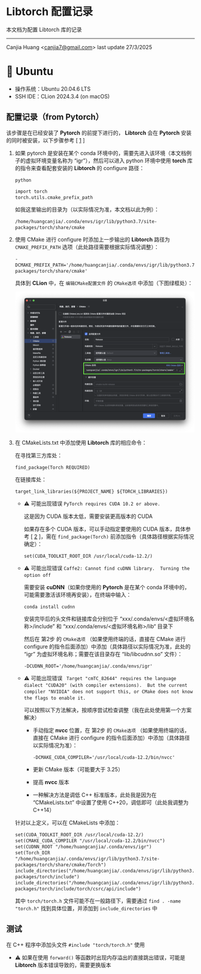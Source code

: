 # Libtorch 配置记录

本文档为配置 Libtorch 库的记录

---
Canjia Huang <<canjia7@gmail.com>> last update 27/3/2025

# :penguin: Ubuntu

- 操作系统：Ubuntu 20.04.6 LTS
- SSH IDE：CLion 2024.3.4 (on macOS)

## 配置记录（from Pytorch）

该步骤是在已经安装了 **Pytorch** 的前提下进行的， **Libtorch** 会在 **Pytorch** 安装的同时被安装，以下步骤参考 [ [1] ]

1. 如果 pytorch 是安装在某个 conda 环境中的，需要先进入该环境（本文档例子的虚拟环境变量名称为 “igr”），然后可以进入 python 环境中使用 **torch** 库的指令来查看配套安装的 **Libtorch** 的 configure 路径：

    ```
    python
    ```

    ```
    import torch
    torch.utils.cmake_prefix_path
    ```

    如我这里输出的目录为（以实际情况为准，本文档以此为例）：

    ```
    /home/huangcanjia/.conda/envs/igr/lib/python3.7/site-packages/torch/share/cmake
    ```

2. 使用 CMake 进行 configure 时添加上一步输出的 **Libtorch** 路径为 `CMAKE_PREFIX_PATH` 选项（此处路径需要根据实际情况调整）：

    ```
    -DCMAKE_PREFIX_PATH='/home/huangcanjia/.conda/envs/igr/lib/python3.7/site-packages/torch/share/cmake'
    ```

    具体到 **CLion** 中，在 `编辑CMake配置文件` 的 `CMake选项` 中添加（下图绿框处）：

    ![image](.pic/image.png)

3. 在 CMakeLists.txt 中添加使用 **Libtorch** 库的相应命令：

    在寻找第三方库处：

    ```
    find_package(Torch REQUIRED)
    ```

    在链接库处：

    ```
    target_link_libraries(${PROJECT_NAME} ${TORCH_LIBRARIES})
    ```

    - :warning: 可能出现错误 `PyTorch requires CUDA 10.2 or above.`

        这是因为 CUDA 版本太低，需要安装更高版本的 CUDA

        如果存在多个 CUDA 版本，可以手动指定要使用的 CUDA 版本，具体参考 [ [2] ]，需在 `find_package(Torch)` 前添加指令（具体路径根据实际情况确定）：
        
        ```
        set(CUDA_TOOLKIT_ROOT_DIR /usr/local/cuda-12.2/)
        ```
    
    - :warning: 可能出现错误 `Caffe2: Cannot find cuDNN library.  Turning the option off`

        需要安装 **cuDNN**（如果你使用的 **Pytorch** 是在某个 conda 环境中的，可能需要激活该环境再安装），在终端中输入：

        ```
        conda install cudnn
        ```

        安装完毕后的头文件和链接库会分别位于 “xxx/.conda/envs/<虚拟环境名称>/include” 和 “xxx/.conda/envs/<虚拟环境名称>/lib“ 目录下

        然后在 第2步 的 `CMake选项` （如果使用终端的话，直接在 CMake 进行 configure 的指令后面添加）中添加（具体路径以实际情况为准，此处的 “igr” 为虚拟环境名称；需要在该目录存在 “lib/libcudnn.so” 文件）：

        ```
        -DCUDNN_ROOT='/home/huangcanjia/.conda/envs/igr'
        ```

    - :warning: 可能出现错误 ` Target "cmTC_82644" requires the language dialect "CUDA20" (with compiler extensions).  But the current compiler "NVIDIA" does not support this, or CMake does not know the flags to enable it.`

        可以按照以下方法解决，按顺序尝试检查调整（我在此处使用第一个方案解决）

        - 手动指定 **nvcc** 位置，在 第2步 的 `CMake选项` （如果使用终端的话，直接在 CMake 进行 configure 的指令后面添加）中添加（具体路径以实际情况为准）：

            ```
            -DCMAKE_CUDA_COMPILER='/usr/local/cuda-12.2/bin/nvcc'
            ```

        - 更新 CMake 版本（可能要大于 3.25）
        - 提高 **nvcc** 版本
        - 一种解决方法是调低 C++ 标准版本，此处我是因为在 “CMakeLists.txt” 中设置了使用 C++20，调低即可（此处我调整为 C++14）


    针对以上定义，可以在 CMakeLists 中添加：

    ```
    set(CUDA_TOOLKIT_ROOT_DIR /usr/local/cuda-12.2/)
    set(CMAKE_CUDA_COMPILER "/usr/local/cuda-12.2/bin/nvcc")
    set(CUDNN_ROOT "/home/huangcanjia/.conda/envs/igr")
    set(Torch_DIR "/home/huangcanjia/.conda/envs/igr/lib/python3.7/site-packages/torch/share/cmake/Torch")
    include_directories("/home/huangcanjia/.conda/envs/igr/lib/python3.7/site-packages/torch/include")
    include_directories("/home/huangcanjia/.conda/envs/igr/lib/python3.7/site-packages/torch/include/torch/csrc/api/include")
    ```

    其中 `torch/torch.h` 文件可能不在一般路径下，需要通过 `find . -name "torch.h"` 找到具体位置，并添加到 `include_directories` 中

## 测试

在 C++ 程序中添加头文件 `#include "torch/torch.h"` 使用

- :warning: 如果在使用 `forward()` 等函数时出现内存溢出的直接跳出错误，可能是 **Libtorch** 版本错误导致的，需要更换版本

[1]: https://zhuanlan.zhihu.com/p/609288586
[2]: https://zhuanlan.zhihu.com/p/437301459